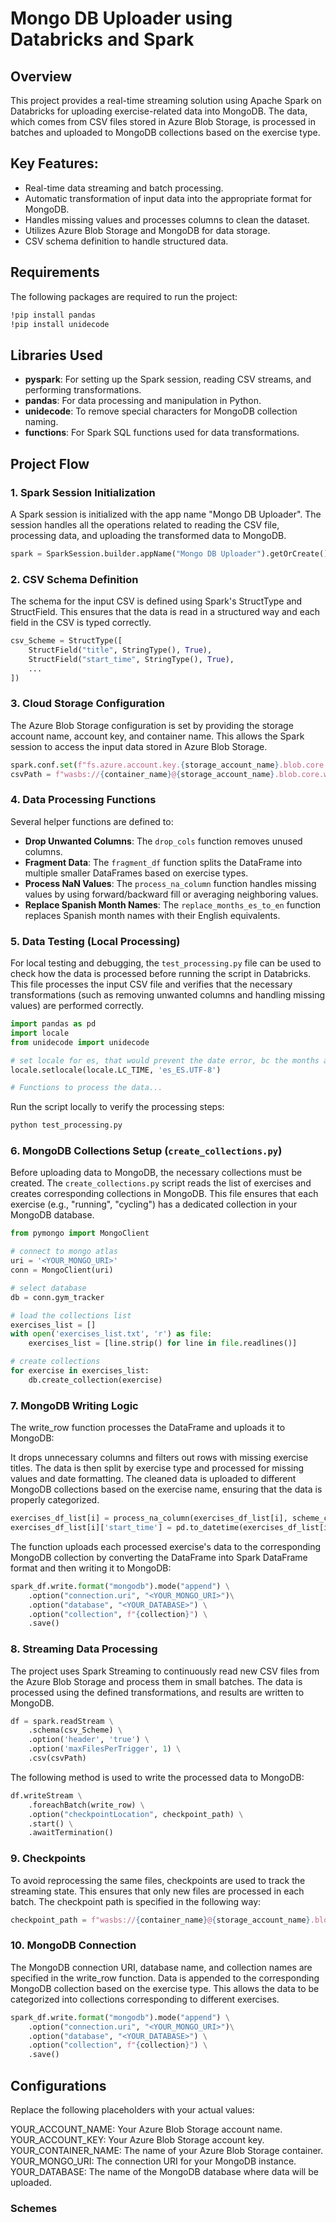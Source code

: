 # Mongo DB Uploader using Databricks and Spark

## Overview

This project provides a real-time streaming solution using Apache Spark on Databricks for uploading exercise-related data into MongoDB. The data, which comes from CSV files stored in Azure Blob Storage, is processed in batches and uploaded to MongoDB collections based on the exercise type.

## Key Features:
- Real-time data streaming and batch processing.
- Automatic transformation of input data into the appropriate format for MongoDB.
- Handles missing values and processes columns to clean the dataset.
- Utilizes Azure Blob Storage and MongoDB for data storage.
- CSV schema definition to handle structured data.


## Requirements

The following packages are required to run the project:

```bash
!pip install pandas
!pip install unidecode
```


## Libraries Used

- **pyspark**: For setting up the Spark session, reading CSV streams, and performing transformations.
- **pandas**: For data processing and manipulation in Python.
- **unidecode**: To remove special characters for MongoDB collection naming.
- **functions**: For Spark SQL functions used for data transformations.


## Project Flow

### 1. Spark Session Initialization
A Spark session is initialized with the app name "Mongo DB Uploader". The session handles all the operations related to reading the CSV file, processing data, and uploading the transformed data to MongoDB.

```python
spark = SparkSession.builder.appName("Mongo DB Uploader").getOrCreate()
```

### 2. CSV Schema Definition
The schema for the input CSV is defined using Spark's StructType and StructField. This ensures that the data is read in a structured way and each field in the CSV is typed correctly.

```python
csv_Scheme = StructType([
    StructField("title", StringType(), True),
    StructField("start_time", StringType(), True),
    ...
])
```

### 3. Cloud Storage Configuration
The Azure Blob Storage configuration is set by providing the storage account name, account key, and container name. This allows the Spark session to access the input data stored in Azure Blob Storage.

```python
spark.conf.set(f"fs.azure.account.key.{storage_account_name}.blob.core.windows.net", storage_account_key)
csvPath = f"wasbs://{container_name}@{storage_account_name}.blob.core.windows.net/input/"
```

### 4. Data Processing Functions
Several helper functions are defined to:

- **Drop Unwanted Columns**: The `drop_cols` function removes unused columns.
- **Fragment Data**: The `fragment_df` function splits the DataFrame into multiple smaller DataFrames based on exercise types.
- **Process NaN Values**: The `process_na_column` function handles missing values by using forward/backward fill or averaging neighboring values.
- **Replace Spanish Month Names**: The `replace_months_es_to_en` function replaces Spanish month names with their English equivalents.

### 5. Data Testing (Local Processing)
For local testing and debugging, the `test_processing.py` file can be used to check how the data is processed before running the script in Databricks. This file processes the input CSV file and verifies that the necessary transformations (such as removing unwanted columns and handling missing values) are performed correctly.

```python
import pandas as pd
import locale
from unidecode import unidecode

# set locale for es, that would prevent the date error, bc the months are in Spanish
locale.setlocale(locale.LC_TIME, 'es_ES.UTF-8')

# Functions to process the data...
```
Run the script locally to verify the processing steps:
```python
python test_processing.py
```
### 6. MongoDB Collections Setup (`create_collections.py`)
Before uploading data to MongoDB, the necessary collections must be created. The `create_collections.py` script reads the list of exercises and creates corresponding collections in MongoDB. This file ensures that each exercise (e.g., "running", "cycling") has a dedicated collection in your MongoDB database.

```python
from pymongo import MongoClient

# connect to mongo atlas
uri = '<YOUR_MONGO_URI>'
conn = MongoClient(uri)

# select database
db = conn.gym_tracker

# load the collections list
exercises_list = []
with open('exercises_list.txt', 'r') as file:
    exercises_list = [line.strip() for line in file.readlines()]

# create collections
for exercise in exercises_list:
    db.create_collection(exercise)
```

### 7. MongoDB Writing Logic
The write_row function processes the DataFrame and uploads it to MongoDB:

It drops unnecessary columns and filters out rows with missing exercise titles.
The data is then split by exercise type and processed for missing values and date formatting.
The cleaned data is uploaded to different MongoDB collections based on the exercise name, ensuring that the data is properly categorized.

```python
exercises_df_list[i] = process_na_column(exercises_df_list[i], scheme_cols)
exercises_df_list[i]['start_time'] = pd.to_datetime(exercises_df_list[i]['start_time'], format='%d %b %Y, %H:%M')
```
The function uploads each processed exercise's data to the corresponding MongoDB collection by converting the DataFrame into Spark DataFrame format and then writing it to MongoDB:
```python
spark_df.write.format("mongodb").mode("append") \
    .option("connection.uri", "<YOUR_MONGO_URI>")\
    .option("database", "<YOUR_DATABASE>") \
    .option("collection", f"{collection}") \
    .save()
```

### 8. Streaming Data Processing
The project uses Spark Streaming to continuously read new CSV files from the Azure Blob Storage and process them in small batches. The data is processed using the defined transformations, and results are written to MongoDB.

```python
df = spark.readStream \
    .schema(csv_Scheme) \
    .option('header', 'true') \
    .option('maxFilesPerTrigger', 1) \
    .csv(csvPath)
```
The following method is used to write the processed data to MongoDB:
```python
df.writeStream \
    .foreachBatch(write_row) \
    .option("checkpointLocation", checkpoint_path) \
    .start() \
    .awaitTermination()
```

### 9. Checkpoints
To avoid reprocessing the same files, checkpoints are used to track the streaming state. This ensures that only new files are processed in each batch. The checkpoint path is specified in the following way:
```python
checkpoint_path = f"wasbs://{container_name}@{storage_account_name}.blob.core.windows.net/checkpoints/"
```

### 10. MongoDB Connection
The MongoDB connection URI, database name, and collection names are specified in the write_row function. Data is appended to the corresponding MongoDB collection based on the exercise type. This allows the data to be categorized into collections corresponding to different exercises.
```python
spark_df.write.format("mongodb").mode("append") \
    .option("connection.uri", "<YOUR_MONGO_URI>")\
    .option("database", "<YOUR_DATABASE>") \
    .option("collection", f"{collection}") \
    .save()
```

## Configurations
Replace the following placeholders with your actual values:

YOUR_ACCOUNT_NAME: Your Azure Blob Storage account name.
YOUR_ACCOUNT_KEY: Your Azure Blob Storage account key.
YOUR_CONTAINER_NAME: The name of your Azure Blob Storage container.
YOUR_MONGO_URI: The connection URI for your MongoDB instance.
YOUR_DATABASE: The name of the MongoDB database where data will be uploaded.

### Schemes